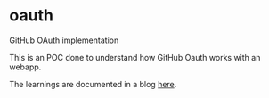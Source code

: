 # oauth
GitHub OAuth implementation 

This is an POC done to understand how GitHub Oauth works with an webapp. 

The learnings are documented in a blog [here](https://medium.com/@sm43/implement-oauth-in-webapp-3c55389ddf2a).

